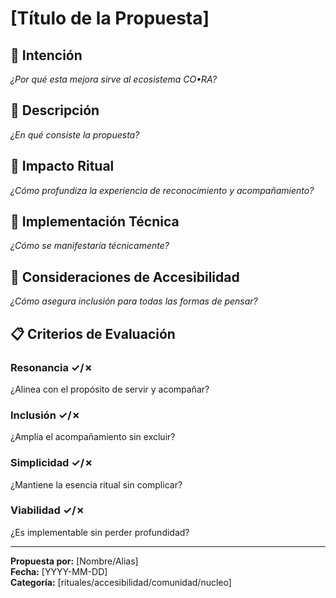 # [Título de la Propuesta]

## 🧠 Intención
*¿Por qué esta mejora sirve al ecosistema CO•RA?*

## 🌱 Descripción
*¿En qué consiste la propuesta?*

## 🧘 Impacto Ritual
*¿Cómo profundiza la experiencia de reconocimiento y acompañamiento?*

## 🔘 Implementación Técnica
*¿Cómo se manifestaría técnicamente?*

## 🌊 Consideraciones de Accesibilidad
*¿Cómo asegura inclusión para todas las formas de pensar?*

## 📋 Criterios de Evaluación

### Resonancia ✓/✗
¿Alinea con el propósito de servir y acompañar?

### Inclusión ✓/✗  
¿Amplía el acompañamiento sin excluir?

### Simplicidad ✓/✗
¿Mantiene la esencia ritual sin complicar?

### Viabilidad ✓/✗
¿Es implementable sin perder profundidad?

---

**Propuesta por:** [Nombre/Alias]  
**Fecha:** [YYYY-MM-DD]  
**Categoría:** [rituales/accesibilidad/comunidad/nucleo]